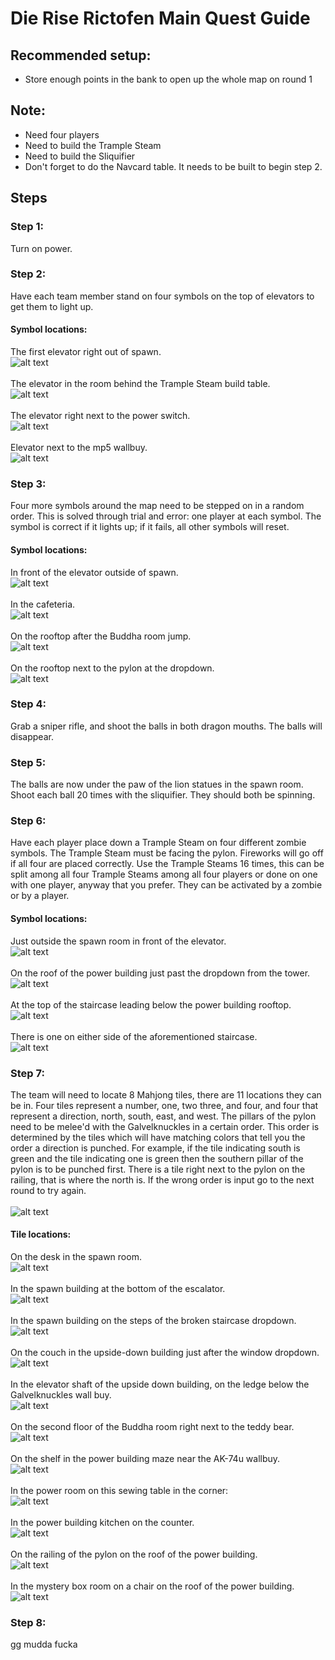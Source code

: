 # Die Rise Rictofen Main Quest Guide

## Recommended setup:
* Store enough points in the bank to open up the whole map on round 1

## Note:
* Need four players
* Need to build the Trample Steam
* Need to build the Sliquifier
* Don't forget to do the Navcard table. It needs to be built to begin step 2.

## Steps

### Step 1:
Turn on power.

### Step 2:
Have each team member stand on four symbols on the top of elevators to get them to light up.

#### Symbol locations:
The first elevator right out of spawn.\
![alt text](images/img1.png)\
\
The elevator in the room behind the Trample Steam build table.\
![alt text](images/img2.png)\
\
The elevator right next to the power switch.\
![alt text](images/img3.png)\
\
Elevator next to the mp5 wallbuy.\
![alt text](images/img4.png)

### Step 3:
Four more symbols around the map need to be stepped on in a random order. This is solved through trial and error: one player at each symbol. The symbol is correct if it lights up; if it fails, all other symbols will reset.

#### Symbol locations:
In front of the elevator outside of spawn.\
![alt text](images/img5.png)\
\
In the cafeteria.\
![alt text](images/img6.png)\
\
On the rooftop after the Buddha room jump.\
![alt text](images/img7.png)\
\
On the rooftop next to the pylon at the dropdown.\
![alt text](images/img8.png)

### Step 4:
Grab a sniper rifle, and shoot the balls in both dragon mouths. The balls will disappear.

### Step 5:
The balls are now under the paw of the lion statues in the spawn room. Shoot each ball 20 times with the sliquifier. They should both be spinning.

### Step 6:
Have each player place down a Trample Steam on four different zombie symbols. The Trample Steam must be facing the pylon. Fireworks will go off if all four are placed correctly. Use the Trample Steams 16 times, this can be split among all four Trample Steams among all four players or done on one with one player, anyway that you prefer. They can be activated by a zombie or by a player.

#### Symbol locations:
Just outside the spawn room in front of the elevator.\
![alt text](images/img25.png)\
\
On the roof of the power building just past the dropdown from the tower.\
![alt text](images/img26.png)\
\
At the top of the staircase leading below the power building rooftop.\
![alt text](images/img27.png)\
\
There is one on either side of the aforementioned staircase.\
![alt text](images/img28.png)

### Step 7:
The team will need to locate 8 Mahjong tiles, there are 11 locations they can be in. Four tiles represent a number, one, two three, and four, and four that represent a direction, north, south, east, and west. The pillars of the pylon need to be melee'd with the Galvelknuckles in a certain order. This order is determined by the tiles which will have matching colors that tell you the order a direction is punched. For example, if the tile indicating south is green and the tile indicating one is green then the southern pillar of the pylon is to be punched first. There is a tile right next to the pylon on the railing, that is where the north is. If the wrong order is input go to the next round to try again.\
\
![alt text](images/img13.png)

#### Tile locations:
On the desk in the spawn room.\
![alt text](images/img15.png)\
\
In the spawn building at the bottom of the escalator.\
![alt text](images/img16.png)\
\
In the spawn building on the steps of the broken staircase dropdown.\
![alt text](images/img17.png)\
\
On the couch in the upside-down building just after the window dropdown.\
![alt text](images/img18.png)\
\
In the elevator shaft of the upside down building, on the ledge below the Galvelknuckles wall buy.\
![alt text](images/img19.png)\
\
On the second floor of the Buddha room right next to the teddy bear.\
![alt text](images/img20.png)\
\
On the shelf in the power building maze near the AK-74u wallbuy.\
![alt text](images/img21.png)\
\
In the power room on this sewing table in the corner:\
![alt text](images/img22.png)\
\
In the power building kitchen on the counter.\
![alt text](images/img23.png)\
\
On the railing of the pylon on the roof of the power building.\
![alt text](images/img14.png)\
\
In the mystery box room on a chair on the roof of the power building.\
![alt text](images/img24.png)

### Step 8:
gg mudda fucka
